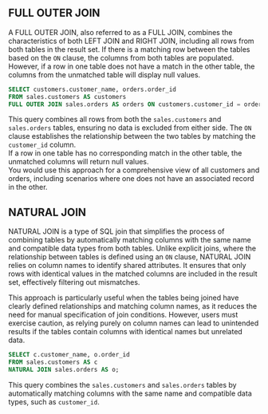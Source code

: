 
## FULL OUTER JOIN

A FULL OUTER JOIN, also referred to as a FULL JOIN, combines the characteristics of both LEFT JOIN and RIGHT JOIN, including all rows from both tables in the result set. 
If there is a matching row between the tables based on the `ON` clause, the columns from both tables are populated. However, if a row in one table does not have a match in the other table, the columns from the unmatched table will display null values.

```sql
SELECT customers.customer_name, orders.order_id
FROM sales.customers AS customers
FULL OUTER JOIN sales.orders AS orders ON customers.customer_id = orders.customer_id;
```

This query combines all rows from both the `sales.customers` and `sales.orders` tables, ensuring no data is excluded from either side. The `ON` clause establishes the relationship between the two tables by matching the `customer_id` column.  
If a row in one table has no corresponding match in the other table, the unmatched columns will return null values.  
You would use this approach for a comprehensive view of all customers and orders, including scenarios where one does not have an associated record in the other. 


## NATURAL JOIN

NATURAL JOIN is a type of SQL join that simplifies the process of combining tables by automatically matching columns with the same name and compatible data types from both tables.
Unlike explicit joins, where the relationship between tables is defined using an `ON` clause, NATURAL JOIN relies on column names to identify shared attributes. It ensures that only rows with identical values in the matched columns are included in the result set, effectively filtering out mismatches.

This approach is particularly useful when the tables being joined have clearly defined relationships and matching column names, as it reduces the need for manual specification of join conditions. 
However, users must exercise caution, as relying purely on column names can lead to unintended results if the tables contain columns with identical names but unrelated data. 

```sql
SELECT c.customer_name, o.order_id
FROM sales.customers AS c
NATURAL JOIN sales.orders AS o;
```

This query combines the `sales.customers` and `sales.orders` tables by automatically matching columns with the same name and compatible data types, such as `customer_id`.  

